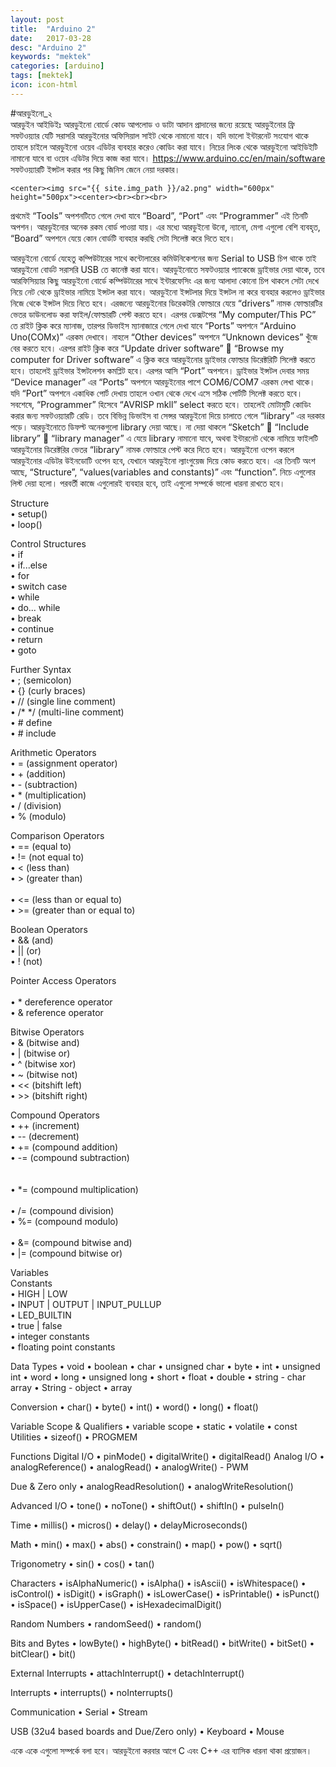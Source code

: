 ```yaml
---
layout: post
title:  "Arduino 2"
date:   2017-03-28
desc: "Arduino 2"
keywords: "mektek"
categories: [arduino]
tags: [mektek]
icon: icon-html
---
```



#আরডুইনো_২<br>
আরডুইন আইডিইঃ
আরডুইনো বোর্ডে কোড আপলোড ও ডাটা আদান প্রাদানের জন্যে রয়েছে আরডুইনোর ফ্রি সফটওয়্যার যেটি সরাসরি আরডুইনোর অফিসিয়াল সাইট থেকে নামানো যাবে। যদি ভালো ইন্টারনেট সংযোগ থাকে তাহলে চাইলে আরডুইনো ওয়েব এডিটর ব্যবহার করেও কোডিং করা যাবে। নিচের লিংক থেকে আরডুইনো আইডিইটি নামানো যাবে বা ওয়েব এডিটর দিয়ে কাজ করা যাবে।
https://www.arduino.cc/en/main/software
সফটওয়্যারটি ইন্সটল করার পর কিছু জিনিস জেনে নেয়া দরকার। 

   <!-- ![edit]({{ site.img_path }}/3steps/edit.gif) -->
	<center><img src="{{ site.img_path }}/a2.png" width="600px" height="500px"><center><br><br><br>


প্রথমেই “Tools” অপশনটিতে গেলে দেখা যাবে “Board”, “Port” এবং “Programmer” এই তিনটি অপশন। আরডুইনোর অনেক রকম বোর্ড পাওয়া যায়। এর মধ্যে আরডুইনো উনো, ন্যানো, মেগা এগুলো বেশি ব্যবহৃত, “Board” অপশনে যেয়ে কোন বোর্ডটি ব্যবহার করছি সেটা সিলেক্ট করে দিতে হবে। 

আরডুইনো বোর্ডে যেহেতু কম্পিউটারের সাথে কন্টোলারের কমিউনিকেশনের জন্য Serial to USB চিপ থাকে তাই আরডুইনো বোর্ডট সরাসরি USB তে কানেক্ট করা যাবে। আরডুইনোতে সফটওয়্যার প্যাকেজে ড্রাইভার দেয়া থাকে, তবে আরফিসিয়্যার কিছু আরডুইনো বোর্ডে কম্পিউটারের সাথে ইন্টারফেসিং এর জন্য আলাদা কোনো চিপ থাকলে সেটা দেখে নিয়ে নেট থেকে ড্রাইভার নামিয়ে ইন্সটল করা যাবে। আরডুইনো ইন্সটলার দিয়ে ইন্সটল না করে ব্যবহার করলেও ড্রাইভার নিজে থেকে ইন্সটল দিয়ে নিতে হবে। এরজন্যে আরডুইনোর ডিরেকটরি ফোল্ডারে যেয়ে “drivers” নামক ফোল্ডারটির ভেতর ডাউনলোড করা ফাইল/ফোল্ডারটি পেস্ট করতে হবে। এরপর ডেক্সটপের “My computer/This PC” তে রাইট ক্লিক করে ম্যানাজ, তারপর ডিভাইস ম্যানাজারে গেলে দেখা যাবে “Ports” অপশনে “Arduino Uno(COMx)” এরকম দেখাবে। নাহলে “Other devices” অপশনে “Unknown devices” খুঁজে বের করতে হবে। এরপর রাইট ক্লিক করে “Update driver software”  “Browse my computer for Driver software” এ ক্লিক করে আরডুইনোর ড্রাইভার ফোল্ডার ডিরেক্টরিটি সিলেক্ট করতে হবে। তাহলেই ড্রাইভার ইন্সটলেশন কমপ্লিট হবে। এরপর আসি “Port” অপশনে। ড্রাইভার ইন্সটল দেবার সময় “Device manager” এর “Ports” অপশনে আরডুইনোর পাশে COM6/COM7 এরকম লেখা থাকে। যদি “Port” অপশনে একাধিক পোর্ট দেখায় তাহলে ওখান থেকে দেখে এসে সঠিক পোর্টটি সিলেক্ট করতে হবে। সবশেষে, “Programmer” হিসেবে “AVRISP mkll” select করতে হবে। তাহলেই মোটামুটি কোডিং করার জন্য সফটওয়্যারটি রেডি। তবে বিভিন্ন ডিভাইস বা সেন্সর আরডুইনো দিয়ে চালাতে গেলে “library” এর দরকার পড়ে। আরডুইনোতে ডিফল্ট অনেকগুলো library দেয়া আছে। না দেয়া থাকলে “Sketch”  “Include library”  “library manager” এ যেয়ে library নামানো যাবে, অথবা ইন্টারনেট থেকে নামিয়ে ফাইলটি আরডুইনোর ডিরেক্টরির ভেতর “library” নামক ফোল্ডারে পেস্ট করে দিতে হবে। আরডুইনো ওপেন করলে আরডুইনোর এডিটর উইনডোটি ওপেন হবে, যেখানে আরডুইনো ল্যাংগুয়েজ দিয়ে কোড করতে হবে। এর তিনটি অংশ আছে, “Structure”, “values(variables and constants)” এবং “function”. নিচে এগুলোর লিস্ট দেয়া হলো। পরবর্তী কাজে এগুলোরই ব্যবহার হবে, তাই এগুলো সম্পর্কে ভালো ধারনা রাখতে হবে।

Structure<br>
• setup()<br>
• loop()<br>

Control Structures<br>
• if<br>
• if...else<br>
• for<br>
• switch case<br>
• while<br>
• do... while<br>
• break<br>
• continue<br>
• return<br>
• goto<br>

Further Syntax<br>
• ; (semicolon)<br>
• {} (curly braces)<br>
• // (single line comment)<br>
• /* */ (multi-line comment)<br>
• # define<br>
• # include<br>

Arithmetic Operators<br>
• = (assignment operator)<br>
• + (addition)<br>
• - (subtraction)<br>
• * (multiplication)<br>
• / (division)<br>
• % (modulo)<br>

Comparison Operators<br>
• == (equal to)<br>
• != (not equal to)<br>
• < (less than) <br>
• > (greater than)<br><br>
• <= (less than or equal to)<br>
• >= (greater than or equal to)<br>

Boolean Operators<br>
• && (and)<br>
• || (or)<br>
• ! (not)<br>

Pointer Access Operators<br><br>
• * dereference operator<br>
• & reference operator<br>

Bitwise Operators<br>
• & (bitwise and)<br>
• | (bitwise or)<br>
• ^ (bitwise xor)<br>
• ~ (bitwise not)<br>
• << (bitshift left)<br>
• >> (bitshift right)<br>

Compound Operators<br>
• ++ (increment)<br>
• -- (decrement)<br>
• += (compound addition)<br>
• -= (compound subtraction)<br><br><br>
• *= (compound multiplication)<br><br>
• /= (compound division)<br>
• %= (compound modulo)<br><br>
• &= (compound bitwise and)<br>
• |= (compound bitwise or)<br>

Variables<br>
Constants<br>
• HIGH | LOW<br>
• INPUT | OUTPUT | INPUT_PULLUP<br>
• LED_BUILTIN<br>
• true | false<br>
• integer constants<br>
• floating point constants<br>

Data Types
• void
• boolean
• char
• unsigned char
• byte
• int
• unsigned int
• word
• long
• unsigned long
• short
• float
• double
• string - char array
• String - object
• array

Conversion
• char()
• byte()
• int()
• word()
• long()
• float()

Variable Scope & Qualifiers
• variable scope
• static
• volatile
• const
Utilities
• sizeof()
• PROGMEM

Functions
Digital I/O
• pinMode()
• digitalWrite()
• digitalRead()
Analog I/O
• analogReference()
• analogRead()
• analogWrite() - PWM

Due & Zero only
• analogReadResolution()
• analogWriteResolution()

Advanced I/O
• tone()
• noTone()
• shiftOut()
• shiftIn()
• pulseIn()

Time
• millis()
• micros()
• delay()
• delayMicroseconds()

Math
• min()
• max()
• abs()
• constrain()
• map()
• pow()
• sqrt()

Trigonometry
• sin()
• cos()
• tan()

Characters
• isAlphaNumeric()
• isAlpha()
• isAscii()
• isWhitespace()
• isControl()
• isDigit()
• isGraph()
• isLowerCase()
• isPrintable()
• isPunct()
• isSpace()
• isUpperCase()
• isHexadecimalDigit()

Random Numbers
• randomSeed()
• random()

Bits and Bytes
• lowByte()
• highByte()
• bitRead()
• bitWrite()
• bitSet()
• bitClear()
• bit()

External Interrupts
• attachInterrupt()
• detachInterrupt()

Interrupts
• interrupts()
• noInterrupts()

Communication
• Serial
• Stream

USB (32u4 based boards and Due/Zero only)
• Keyboard
• Mouse

একে একে এগুলো সম্পর্কে বলা হবে। আরডুইনো করবার আগে C এবং C++ এর ব্যাসিক ধারনা থাকা প্রয়োজন।
